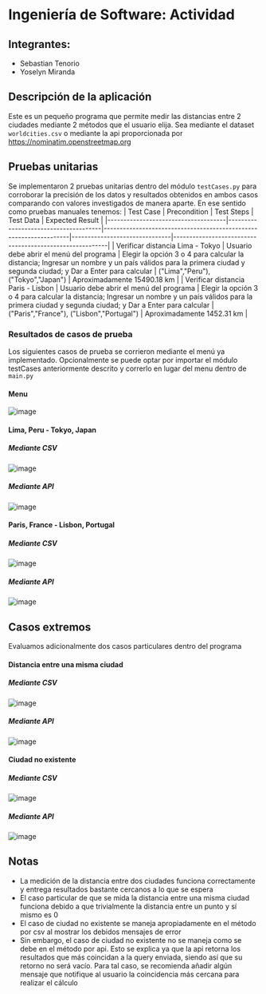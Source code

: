 # Ingeniería de Software: Actividad
## Integrantes:
- Sebastian Tenorio
- Yoselyn Miranda

## Descripción de la aplicación
Este es un pequeño programa que permite medir las distancias entre 2 ciudades mediante 2 métodos que el usuario elija. Sea mediante el dataset `worldcities.csv` o mediante la api proporcionada por https://nominatim.openstreetmap.org

## Pruebas unitarias
Se implementaron 2 pruebas unitarias dentro del módulo `testCases.py` para corroborar la precisión de los datos y resultados obtenidos en ambos casos comparando con valores investigados de manera aparte.
En ese sentido como pruebas manuales tenemos:
| Test Case                           | Precondition                         | Test Steps                                                        | Test Data                      | Expected Result                                         |
|-------------------------------------|--------------------------------------|-------------------------------------------------------------------|-------------------------------|---------------------------------------------------------|
| Verificar distancia Lima - Tokyo | Usuario debe abrir el menú del programa | Elegir la opción 3 o 4 para calcular la distancia; Ingresar un nombre y un país válidos para la primera ciudad y segunda ciudad; y Dar a Enter para calcular | ("Lima","Peru"), ("Tokyo","Japan") |   Aproximadamente 15490.18 km  |
| Verificar distancia Paris - Lisbon | Usuario debe abrir el menú del programa | Elegir la opción 3 o 4 para calcular la distancia; Ingresar un nombre y un país válidos para la primera ciudad y segunda ciudad; y Dar a Enter para calcular | ("Paris","France"), ("Lisbon","Portugal") |   Aproximadamente 1452.31 km  |

### Resultados de casos de prueba
Los siguientes casos de prueba se corrieron mediante el menú ya implementado. Opcionalmente se puede optar por importar el módulo testCases anteriormente descrito y correrlo en lugar del menu dentro de `main.py`
#### Menu
![image](https://github.com/Yellow2392/distanceCities/assets/103154944/2996b4e9-cf0b-4e2f-b603-bfe0a358d249)

#### Lima, Peru - Tokyo, Japan
##### Mediante CSV
![image](https://github.com/Yellow2392/distanceCities/assets/103154944/3dc0c146-b09d-40e5-8646-0062d6b8fb53)

##### Mediante API
![image](https://github.com/Yellow2392/distanceCities/assets/103154944/fbcf823a-8930-480a-b0dc-fd6b251779be)

#### Paris, France - Lisbon, Portugal
##### Mediante CSV
![image](https://github.com/Yellow2392/distanceCities/assets/103154944/a673b58b-c61f-4f6e-813c-46255d0d02e6)

##### Mediante API
![image](https://github.com/Yellow2392/distanceCities/assets/103154944/fb5a795b-3099-4ae4-bca1-692e0dcaba69)

## Casos extremos
Evaluamos adicionalmente dos casos particulares dentro del programa
#### Distancia entre una misma ciudad
##### Mediante CSV
![image](https://github.com/Yellow2392/distanceCities/assets/103154944/0475b2ff-43cd-4f68-b839-8f81637421f3)

##### Mediante API
![image](https://github.com/Yellow2392/distanceCities/assets/103154944/1a51c035-b823-4351-92aa-32401ddaffec)

#### Ciudad no existente
##### Mediante CSV
![image](https://github.com/Yellow2392/distanceCities/assets/103154944/f6aca130-e928-4ace-a680-8272205b0ddb)

##### Mediante API
![image](https://github.com/Yellow2392/distanceCities/assets/103154944/4c0ed1fb-7e3e-45a0-81ce-6e12f9cb9c92)

## Notas
- La medición de la distancia entre dos ciudades funciona correctamente y entrega resultados bastante cercanos a lo que se espera
- El caso particular de que se mida la distancia entre una misma ciudad funciona debido a que trivialmente la distancia entre un punto y sí mismo es 0
- El caso de ciudad no existente se maneja apropiadamente en el método por csv al mostrar los debidos mensajes de error
- Sin embargo, el caso de ciudad no existente no se maneja como se debe en el método por api. Esto se explica ya que la api retorna los resultados que más coincidan a la query enviada, siendo así que su retorno no será vacío. Para tal caso, se recomienda añadir algún mensaje que notifique al usuario la coincidencia más cercana para realizar el cálculo
